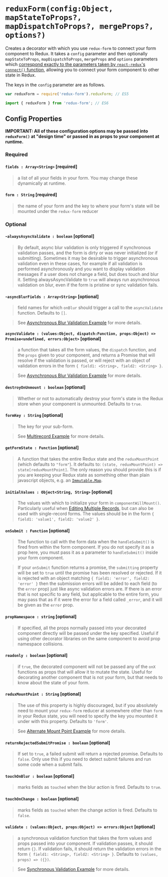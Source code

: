 # `reduxForm(config:Object, mapStateToProps?, mapDispatchToProps?, mergeProps?, options?)`

Creates a decorator with which you use `redux-form` to connect your form component to Redux. It takes a `config`
parameter and then optionally `mapStateToProps`, `mapDispatchToProps`, `mergeProps` and `options` parameters which
[correspond exactly to the parameters taken by `react-redux`'s `connect()`
function](https://github.com/rackt/react-redux/blob/master/docs/api.md#connectmapstatetoprops-mapdispatchtoprops-mergeprops-options),
allowing you to connect your form component to other state in Redux.

The keys in the `config` parameter are as follows.

```javascript
var reduxForm = require('redux-form').reduxForm; // ES5
```

```javascript
import { reduxForm } from 'redux-form'; // ES6
```

## Config Properties

**IMPORTANT: All of these configuration options may be passed into `reduxForm()` at "design time" or passed in as
props to your component at runtime.**

### Required

#### `fields : Array<String>` [required]

> a list of all your fields in your form. You may change these dynamically at runtime.

#### `form : String` [required]

> the name of your form and the key to where your form's state will be mounted under the `redux-form` reducer

### Optional

#### -`alwaysAsyncValidate : boolean` [optional]

> By default, async blur validation is only triggered if synchronous validation passes, and the form is dirty or was
> never initialized (or if submitting). Sometimes it may be desirable to trigger asynchronous validation even in these
> cases, for example if all validation is performed asynchronously and you want to display validation messages if a
> user does not change a field, but does touch and blur it. Setting alwaysAsyncValidate to `true` will always run
> asynchronous validation on blur, even if the form is pristine or sync validation fails.

#### -`asyncBlurFields : Array<String>` [optional]

> field names for which `onBlur` should trigger a call to the `asyncValidate` function. Defaults to `[]`.

> See [Asynchronous Blur Validation Example](../../examples/asynchronous-blur-validation) for more
> details.

#### `asyncValidate : (values:Object, dispatch:Function, props:Object) => Promise<undefined, errors:Object>` [optional]

> a function that takes all the form values, the `dispatch` function, and the `props` given to your component, and
> returns a Promise that will resolve if the validation is passed, or will reject with an object of validation errors
> in the form `{ field1: <String>, field2: <String> }`.

> See [Asynchronous Blur Validation Example](../../examples/asynchronous-blur-validation) for more
> details.

#### `destroyOnUnmount : boolean` [optional]

> Whether or not to automatically destroy your form's state in the Redux store when your component is unmounted.
> Defaults to `true`.

#### `formKey : String` [optional]

> The key for your sub-form.

> See [Multirecord Example](../../examples/multirecord) for more details.

#### `getFormState : Function` [optional]

> A function that takes the entire Redux state and the `reduxMountPoint` (which defaults to `"form"`). It defaults to:
> `(state, reduxMountPoint) => state[reduxMountPoint]`. The only reason you should provide this is if you are keeping
> your Redux state as something other than plain javascript objects, e.g. an
> [`Immutable.Map`](https://github.com/facebook/immutable-js).

#### `initialValues : Object<String, String>` [optional]

> The values with which to initialize your form in `componentWillMount()`. Particularly useful when
> [Editing Multiple Records](../../examples/multirecord), but can also be used with single-record
> forms. The values
> should be in the form `{ field1: 'value1', field2: 'value2' }`.

#### `onSubmit : Function` [optional]

> The function to call with the form data when the `handleSubmit()` is fired from within the form component. If you
> do not specify it as a prop here, you must pass it as a parameter to `handleSubmit()` inside your form component.

> If your `onSubmit` function returns a promise, the `submitting` property will be set to
> `true` until the promise has been resolved or rejected. If it is rejected with an object matching
> `{ field1: 'error', field2: 'error' }` then the submission errors will be added to each field (to the
> `error` prop) just like async validation errors are. If there is an error that is not specific
> to any field, but applicable to the entire form, you may pass that as if it were the error for a field
> called `_error`, and it will be given as the `error` prop.

#### `propNamespace : string` [optional]

> If specified, all the props normally passed into your decorated component directly will be passed under the key
> specified. Useful if using other decorator libraries on the same component to avoid prop namespace collisions.

#### `readonly : boolean` [optional]

> if `true`, the decorated component will not be passed any of the `onX` functions as props that will allow
> it to mutate the state. Useful for decorating another component that is not your form, but that needs to know
> about the state of your form.

#### `reduxMountPoint : String` [optional]

> The use of this property is highly discouraged, but if you absolutely need to mount your `redux-form` reducer at
> somewhere other than `form` in your Redux state, you will need to specify the key you mounted it under with this
> property. Defaults to `'form'`.

> See [Alternate Mount Point Example](../../examples/alternate-mount-point) for more details.

#### `returnRejectedSubmitPromise : boolean` [optional]

> If set to `true`, a failed submit will return a rejected promise. Defaults to `false`. Only use this if you need to
> detect submit failures and run some code when a submit fails.

#### `touchOnBlur : boolean` [optional]

> marks fields as `touched` when the blur action is fired. Defaults to `true`.

#### `touchOnChange : boolean` [optional]

> marks fields as `touched` when the change action is fired. Defaults to `false`.

#### `validate : (values:Object, props:Object) => errors:Object` [optional]

> a synchronous validation function that takes the form values and props passed into your component.
> If validation passes, it should return `{}`. If validation fails, it should return the validation errors in the
> form `{ field1: <String>, field2: <String> }`. Defaults to `(values, props) => ({})`.

> See [Synchronous Validation Example](../../examples/synchronous-validation) for more details.
